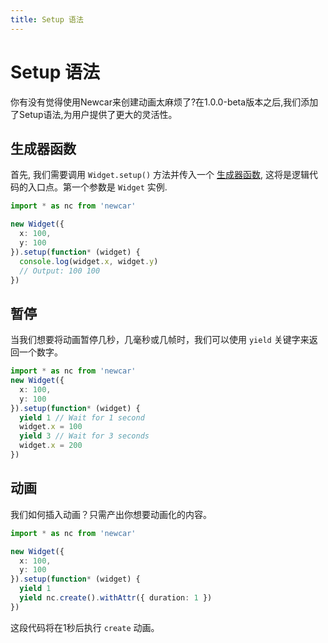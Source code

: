 ```yaml
---
title: Setup 语法
---
```


# Setup 语法

你有没有觉得使用Newcar来创建动画太麻烦了?在1.0.0-beta版本之后,我们添加了Setup语法,为用户提供了更大的灵活性。 

## 生成器函数

首先, 我们需要调用 `Widget.setup()` 方法并传入一个 [生成器函数](https://developer.mozilla.org/zh-CN/docs/Web/JavaScript/Guide/Iterators_and_Generators#generator_functions), 这将是逻辑代码的入口点。第一个参数是 `Widget` 实例.

```ts
import * as nc from 'newcar'

new Widget({
  x: 100,
  y: 100
}).setup(function* (widget) {
  console.log(widget.x, widget.y)
  // Output: 100 100
})
```

## 暂停

当我们想要将动画暂停几秒，几毫秒或几帧时，我们可以使用 `yield` 关键字来返回一个数字。

```ts
import * as nc from 'newcar'
new Widget({
  x: 100,
  y: 100
}).setup(function* (widget) {
  yield 1 // Wait for 1 second
  widget.x = 100
  yield 3 // Wait for 3 seconds
  widget.x = 200
})
```

## 动画

我们如何插入动画？只需产出你想要动画化的内容。

```ts
import * as nc from 'newcar'

new Widget({
  x: 100,
  y: 100
}).setup(function* (widget) {
  yield 1
  yield nc.create().withAttr({ duration: 1 })
})
```

这段代码将在1秒后执行 `create` 动画。